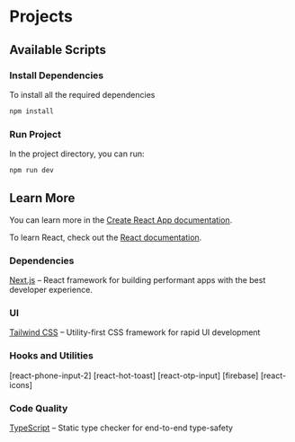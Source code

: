 # Projects

## Available Scripts

### Install Dependencies

To install all the required dependencies

```bash
npm install
```

### Run Project

In the project directory, you can run:

```bash
npm run dev
````

## Learn More

You can learn more in the [Create React App documentation](https://facebook.github.io/create-react-app/docs/getting-started).

To learn React, check out the [React documentation](https://reactjs.org/).

### Dependencies

[Next.js](https://nextjs.org/) – React framework for building performant apps with the best developer experience.

### UI

[Tailwind CSS](https://tailwindcss.com/) – Utility-first CSS framework for rapid UI development

### Hooks and Utilities
[react-phone-input-2]
[react-hot-toast]
[react-otp-input]
[firebase]
[react-icons]
### Code Quality

 [TypeScript](https://www.typescriptlang.org/) – Static type checker for end-to-end type-safety